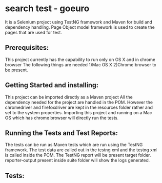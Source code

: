 # search test - goeuro
It is a Selenium project using TestNG framework and Maven for build and dependency handling. 
Page Object model framework is used to create the pages that are used for test.

## Prerequisites:

This project currently has the capability to run only on OS X and in chrome browser 
The following things are needed 1)Mac OS X 2)Chrome browser to be present.

## Getting Started and installing:

This project can be imported directly as a Maven project All the dependency needed for the project are handled in the POM. 
However the chromedriver and firefoxdriver are kept in the resources folder rather and set to the system properties.
Importing this project and running on a Mac OS which has chrome browser will directly run the tests.

## Running the Tests and Test Reports:

The tests can be run as Maven tests which are run using the TestNG framework.
The test data are called out in the testng xml and the testng xml is called inside the POM.
The TestNG report will be present target folder. reporter-output present inside suite folder will show the logs generated.

## Tests:


